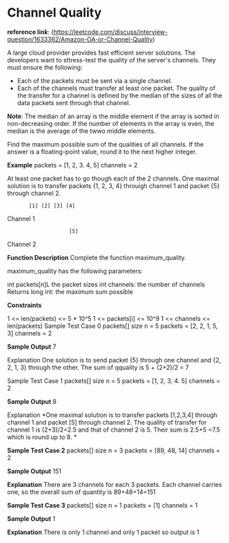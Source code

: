 # Channel Quality
**reference link**: (https://leetcode.com/discuss/interview-question/1633362/Amazon-OA-or-Channel-Quality)

A large cloud provider provides fast efficient server solutions. The developers want to sttress-test the quality of the server's channels. They must ensure the following:

- Each of the packets must be sent via a single channel.
- Each of the channels must transfer at least one packet.
The quality of the transfer for a channel is defined by the median of the sizes of all the data packets sent through that channel.

**Note**: The median of an array is the middle element if the array is sorted in non-decreasing order. If the number of elements in the array is even, the median is the average of the twwo middle elements.

Find the maximum possible sum of the qualities of all channels. If the answer is a floating-point value, round it to the next higher integer.

**Example**
packets = [1, 2, 3. 4, 5]
channels = 2

At least one packet has to go though each of the 2 channels. One maximal solution is to transfer packets {1, 2, 3, 4} throuigh channel 1 and packet {5} through channel 2.

           [1] [2] [3] [4]
Channel 1

                        [5]
Channel 2

**Function Description**
Complete the function maximum_quality.

maximum_quality has the following parameters:

int packets[n]L the packet sizes
int channels: the number of channels
Returns
long int: the maximum sum possible

**Constraints**

1 <= len(packets) <= 5 * 10^5
1 <= packets[i] <= 10^9
1 <= channels <= len(packets)
Sample Test Case 0
packets[] size n = 5
packets = [2, 2, 1, 5, 3]
channels = 2

**Sample Output**
7

Explanation
One solution is to send packet {5} through one channel and {2, 2, 1, 3} through the other. The sum of qquality is 5 + (2+2)/2 = 7

Sample Test Case 1
packets[] size n = 5
packets = [1, 2, 3, 4. 5]
channels = 2

**Sample Output**
8

Explanation
*One maximal solution is to transfer packets [1,2,3,4] through channel 1 and packet [5] through channel 2. The quality of transfer for channel 1 is (2+3)/2=2.5 and that of channel 2 is 5. Their sum is 2.5+5 =7.5 which is round up to 8.
*

**Sample Test Case 2**
packets[] size n = 3
packets = [89, 48, 14]
channels = 2

**Sample Output**
151

**Explanation**
There are 3 channels for each 3 packets. Each channel carries one, so the overall sum of quantity is 89+48+14=151

**Sample Test Case 3**
packets[] size n = 1
packets = [1]
channels = 1

**Sample Output**
1

**Explanation**
There is only 1 channel and only 1 packet so output is 1